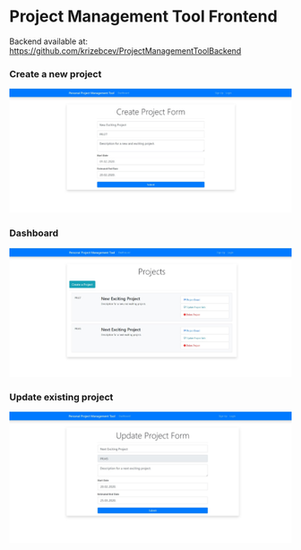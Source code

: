 # Project Management Tool Frontend
Backend available at: https://github.com/krizebcev/ProjectManagementToolBackend

### Create a new project
<img alt="Create a new project" src="https://github.com/krizebcev/ProjectManagementToolFrontend/blob/master/readme_imgs/readme_create_project.jpg">

### Dashboard
<img alt="Dashboard" src="https://github.com/krizebcev/ProjectManagementToolFrontend/blob/master/readme_imgs/readme_project_dashboard.jpg">

### Update existing project
<img alt="Update existing project" src="https://github.com/krizebcev/ProjectManagementToolFrontend/blob/master/readme_imgs/readme_update_project.jpg">
